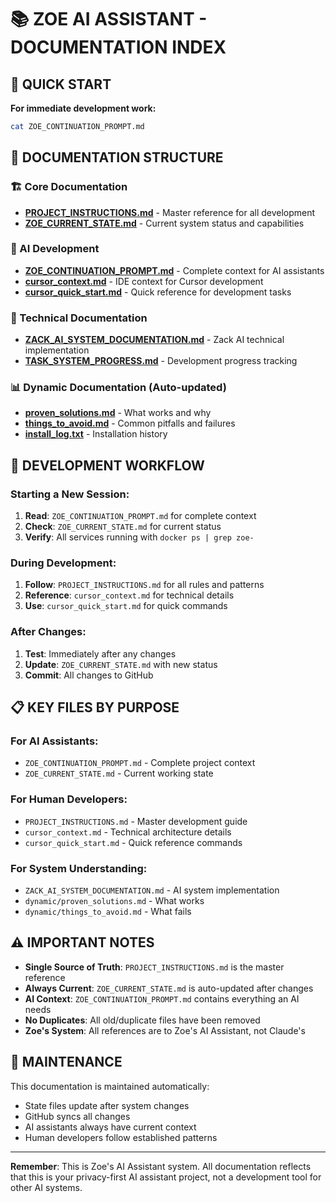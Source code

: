 # 📚 ZOE AI ASSISTANT - DOCUMENTATION INDEX

## 🎯 QUICK START
**For immediate development work:**
```bash
cat ZOE_CONTINUATION_PROMPT.md
```

## 📁 DOCUMENTATION STRUCTURE

### 🏗️ Core Documentation
- **[PROJECT_INSTRUCTIONS.md](core/PROJECT_INSTRUCTIONS.md)** - Master reference for all development
- **[ZOE_CURRENT_STATE.md](ZOE_CURRENT_STATE.md)** - Current system status and capabilities

### 🤖 AI Development
- **[ZOE_CONTINUATION_PROMPT.md](../zoe/ZOE_CONTINUATION_PROMPT.md)** - Complete context for AI assistants
- **[cursor_context.md](cursor_context.md)** - IDE context for Cursor development
- **[cursor_quick_start.md](cursor_quick_start.md)** - Quick reference for development tasks

### 🔧 Technical Documentation
- **[ZACK_AI_SYSTEM_DOCUMENTATION.md](../zoe/ZACK_AI_SYSTEM_DOCUMENTATION.md)** - Zack AI technical implementation
- **[TASK_SYSTEM_PROGRESS.md](../zoe/TASK_SYSTEM_PROGRESS.md)** - Development progress tracking

### 📊 Dynamic Documentation (Auto-updated)
- **[proven_solutions.md](dynamic/proven_solutions.md)** - What works and why
- **[things_to_avoid.md](dynamic/things_to_avoid.md)** - Common pitfalls and failures
- **[install_log.txt](dynamic/install_log.txt)** - Installation history

## 🚀 DEVELOPMENT WORKFLOW

### Starting a New Session:
1. **Read**: `ZOE_CONTINUATION_PROMPT.md` for complete context
2. **Check**: `ZOE_CURRENT_STATE.md` for current status
3. **Verify**: All services running with `docker ps | grep zoe-`

### During Development:
1. **Follow**: `PROJECT_INSTRUCTIONS.md` for all rules and patterns
2. **Reference**: `cursor_context.md` for technical details
3. **Use**: `cursor_quick_start.md` for quick commands

### After Changes:
1. **Test**: Immediately after any changes
2. **Update**: `ZOE_CURRENT_STATE.md` with new status
3. **Commit**: All changes to GitHub

## 📋 KEY FILES BY PURPOSE

### For AI Assistants:
- `ZOE_CONTINUATION_PROMPT.md` - Complete project context
- `ZOE_CURRENT_STATE.md` - Current working state

### For Human Developers:
- `PROJECT_INSTRUCTIONS.md` - Master development guide
- `cursor_context.md` - Technical architecture details
- `cursor_quick_start.md` - Quick reference commands

### For System Understanding:
- `ZACK_AI_SYSTEM_DOCUMENTATION.md` - AI system implementation
- `dynamic/proven_solutions.md` - What works
- `dynamic/things_to_avoid.md` - What fails

## ⚠️ IMPORTANT NOTES

- **Single Source of Truth**: `PROJECT_INSTRUCTIONS.md` is the master reference
- **Always Current**: `ZOE_CURRENT_STATE.md` is auto-updated after changes
- **AI Context**: `ZOE_CONTINUATION_PROMPT.md` contains everything an AI needs
- **No Duplicates**: All old/duplicate files have been removed
- **Zoe's System**: All references are to Zoe's AI Assistant, not Claude's

## 🔄 MAINTENANCE

This documentation is maintained automatically:
- State files update after system changes
- GitHub syncs all changes
- AI assistants always have current context
- Human developers follow established patterns

---

**Remember**: This is Zoe's AI Assistant system. All documentation reflects that this is your privacy-first AI assistant project, not a development tool for other AI systems.
